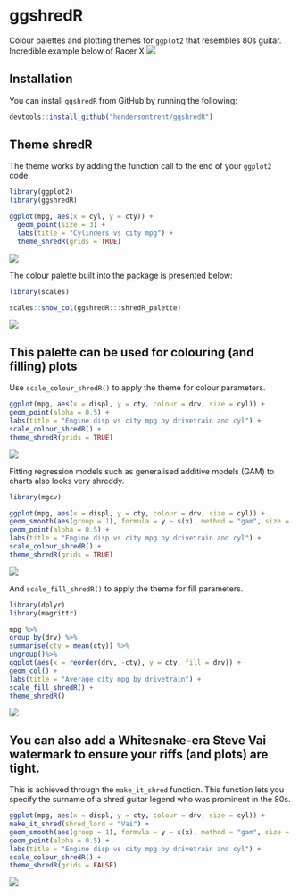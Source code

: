 
# ggshredR

Colour palettes and plotting themes for `ggplot2` that resembles 80s
guitar. Incredible example below of Racer X
![](https://github.com/hendersontrent/ggshredR/blob/master/racerx.jpg)

## Installation

You can install `ggshredR` from GitHub by running the following:

``` r
devtools::install_github("hendersontrent/ggshredR")
```

## Theme shredR

The theme works by adding the function call to the end of your `ggplot2`
code:

``` r
library(ggplot2)
library(ggshredR)

ggplot(mpg, aes(x = cyl, y = cty)) +
  geom_point(size = 3) +
  labs(title = "Cylinders vs city mpg") +
  theme_shredR(grids = TRUE)
```

![](README_files/figure-gfm/unnamed-chunk-3-1.png)<!-- -->

The colour palette built into the package is presented below:

``` r
library(scales)

scales::show_col(ggshredR:::shredR_palette)
```

![](README_files/figure-gfm/unnamed-chunk-4-1.png)<!-- -->

## This palette can be used for colouring (and filling) plots

Use `scale_colour_shredR()` to apply the theme for colour parameters.

``` r
ggplot(mpg, aes(x = displ, y = cty, colour = drv, size = cyl)) +
geom_point(alpha = 0.5) +
labs(title = "Engine disp vs city mpg by drivetrain and cyl") +
scale_colour_shredR() +
theme_shredR(grids = TRUE)
```

![](README_files/figure-gfm/unnamed-chunk-5-1.png)<!-- -->

Fitting regression models such as generalised additive models (GAM) to
charts also looks very shreddy.

``` r
library(mgcv)

ggplot(mpg, aes(x = displ, y = cty, colour = drv, size = cyl)) +
geom_smooth(aes(group = 1), formula = y ~ s(x), method = "gam", size = 1) +
geom_point(alpha = 0.5) +
labs(title = "Engine disp vs city mpg by drivetrain and cyl") +
scale_colour_shredR() +
theme_shredR(grids = TRUE)
```

![](README_files/figure-gfm/unnamed-chunk-6-1.png)<!-- -->

And `scale_fill_shredR()` to apply the theme for fill parameters.

``` r
library(dplyr)
library(magrittr)

mpg %>%
group_by(drv) %>%
summarise(cty = mean(cty)) %>%
ungroup()%>%
ggplot(aes(x = reorder(drv, -cty), y = cty, fill = drv)) +
geom_col() +
labs(title = "Average city mpg by drivetrain") +
scale_fill_shredR() +
theme_shredR()
```

![](README_files/figure-gfm/unnamed-chunk-7-1.png)<!-- -->

## You can also add a Whitesnake-era Steve Vai watermark to ensure your riffs (and plots) are tight.

This is achieved through the `make_it_shred` function. This function
lets you specify the surname of a shred guitar legend who was prominent
in the 80s.

``` r
ggplot(mpg, aes(x = displ, y = cty, colour = drv, size = cyl)) +
make_it_shred(shred_lord = "Vai") +
geom_smooth(aes(group = 1), formula = y ~ s(x), method = "gam", size = 1) +
geom_point(alpha = 0.5) +
labs(title = "Engine disp vs city mpg by drivetrain and cyl") +
scale_colour_shredR() +
theme_shredR(grids = FALSE)
```

![](README_files/figure-gfm/unnamed-chunk-8-1.png)<!-- -->
